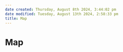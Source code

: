 ```yaml
---  
date created: Thursday, August 8th 2024, 3:44:02 pm  
date modified: Tuesday, August 13th 2024, 2:58:33 pm  
title: Map  
---  
```

# Map  
